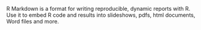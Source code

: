  R Markdown is a format for writing reproducible, dynamic reports with R. Use it to embed R code and results into slideshows, pdfs, html documents, Word files and more. 
